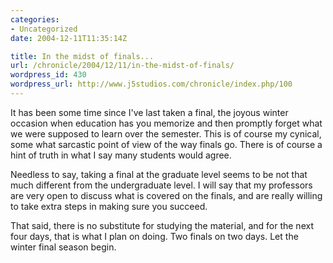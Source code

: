 ```yaml
--- 
categories:
- Uncategorized
date: 2004-12-11T11:35:14Z

title: In the midst of finals...
url: /chronicle/2004/12/11/in-the-midst-of-finals/
wordpress_id: 430
wordpress_url: http://www.j5studios.com/chronicle/index.php/100
---
```


It has been some time since I've last taken a final, the joyous winter occasion when education has you memorize and then promptly forget what we were supposed to learn over the semester.  This is of course my cynical, some what sarcastic point of view of the way finals go.  There is of course a hint of truth in what I say many students would agree. 


Needless to say, taking a final at the graduate level seems to be not that much different from the undergraduate level. I will say that my professors are very open to discuss what is covered on the finals, and are really willing to take extra steps in making sure you succeed.


That said, there is no substitute for studying the material, and for the next four days, that is what I plan on doing.  Two finals on two days.  Let the winter final season begin.

